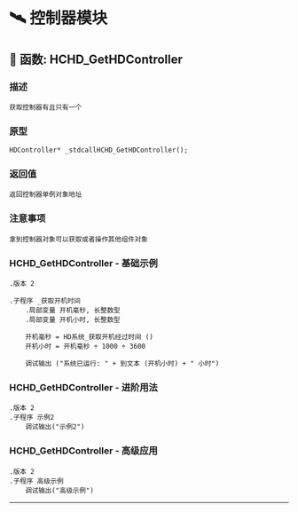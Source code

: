 # 🛰️ 控制器模块
## 📌 函数: HCHD_GetHDController
### 描述
```
获取控制器有且只有一个
```
### 原型
```
HDController* _stdcallHCHD_GetHDController();
```
### 返回值
```
返回控制器单例对象地址
```
### 注意事项
```
拿到控制器对象可以获取或者操作其他组件对象
```
### HCHD_GetHDController - 基础示例
```
.版本 2

.子程序 _获取开机时间
    .局部变量 开机毫秒, 长整数型
    .局部变量 开机小时, 长整数型
    
    开机毫秒 = HD系统_获取开机经过时间 ()
    开机小时 = 开机毫秒 ÷ 1000 ÷ 3600
    
    调试输出 ("系统已运行: " + 到文本 (开机小时) + " 小时")
```
### HCHD_GetHDController - 进阶用法
```
.版本 2
.子程序 示例2
    调试输出("示例2")
```
### HCHD_GetHDController - 高级应用
```
.版本 2
.子程序 高级示例
    调试输出("高级示例")
```

---
